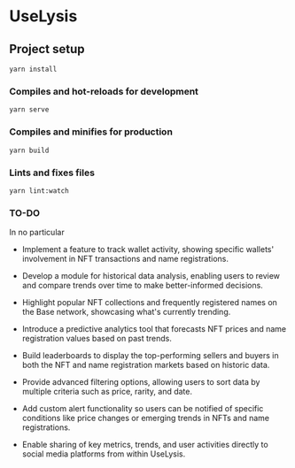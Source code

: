 # UseLysis

## Project setup
```
yarn install
```

### Compiles and hot-reloads for development
```
yarn serve
```

### Compiles and minifies for production
```
yarn build
```

### Lints and fixes files
```
yarn lint:watch
```

### TO-DO

In no particular 

- Implement a feature to track wallet activity, showing specific wallets' involvement in NFT transactions and name registrations.
  
- Develop a module for historical data analysis, enabling users to review and compare trends over time to make better-informed decisions.

- Highlight popular NFT collections and frequently registered names on the Base network, showcasing what's currently trending.

- Introduce a predictive analytics tool that forecasts NFT prices and name registration values based on past trends.

- Build leaderboards to display the top-performing sellers and buyers in both the NFT and name registration markets based on historic data.

- Provide advanced filtering options, allowing users to sort data by multiple criteria such as price, rarity, and date.

- Add custom alert functionality so users can be notified of specific conditions like price changes or emerging trends in NFTs and name registrations.

- Enable sharing of key metrics, trends, and user activities directly to social media platforms from within UseLysis.
